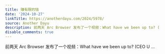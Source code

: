 ```yaml
---
title: 赚有限的钱
date: '2024-10-27'
linkTitle: https://anotherdayu.com/2024/5978/
source: Another Dayu
description: 前两天 Arc Browser 发布了一个视频：What have we been up to? (CEO U ...
disable_comments: true
---
```

前两天 Arc Browser 发布了一个视频：What have we been up to? (CEO U ...
